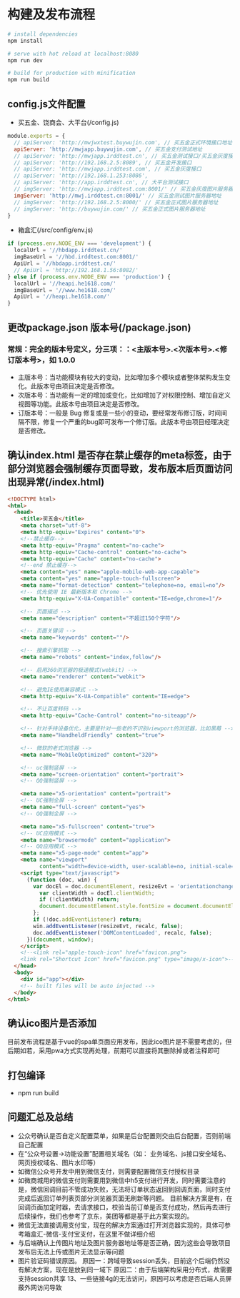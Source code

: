# 构建及发布流程
``` bash
# install dependencies
npm install

# serve with hot reload at localhost:8080
npm run dev

# build for production with minification
npm run build
```
## config.js文件配置
- 买五金、饶商会、大平台(/config.js)
``` js
module.exports = {
  // apiServer: 'http://mwjwxtest.buywujin.com', // 买五金正式环境接口地址
  apiServer: 'http://mwjapp.buywujin.com', // 买五金支付测试地址
  // apiServer: 'http://mwjapp.irddtest.cn', // 买五金测试接口/买五金灰度接口
  // apiServer: 'http://192.168.2.5:8089', // 买五金开发接口
  // apiServer: 'http://mwjapp.irddtest.com', // 买五金灰度接口
  // apiServer: 'http://192.168.1.253:8086',
  // apiServer: 'http://app.irddtest.cn', // 大平台测试接口
  // imgServer: 'http://mwjapp.irddtest.com:8001/' // 买五金灰度图片服务器地址
  imgServer: 'http://mwj.irddtest.cn:8001/' // 买五金测试图片服务器地址
  // imgServer: 'http://192.168.2.5:8000/' // 买五金正式图片服务器地址
  // imgServer: 'http://buywujin.com/' // 买五金正式图片服务器地址
}
```
- 箱盒汇(/src/config/env.js)
``` js
if (process.env.NODE_ENV === 'development') {
  localUrl = '//hbdapp.irddtest.cn/'
  imgBaseUrl = '//hbd.irddtest.com:8001/'
  ApiUrl = '//hbdapp.irddtest.cn/'
  // ApiUrl = 'http://192.168.1.56:8082/'
} else if (process.env.NODE_ENV === 'production') {
  localUrl = '//heapi.he1618.com/'
  imgBaseUrl = '//www.he1618.com/'
  ApiUrl = '//heapi.he1618.com/'
}
```
## 更改package.json 版本号(/package.json)
### 常规：完全的版本号定义，分三项：：<主版本号>.<次版本号>.<修订版本号>，如 1.0.0
- 主版本号：当功能模块有较大的变动，比如增加多个模块或者整体架构发生变化。此版本号由项目决定是否修改。
- 次版本号：当功能有一定的增加或变化，比如增加了对权限控制、增加自定义视图等功能。此版本号由项目决定是否修改。
- 订版本号：一般是 Bug 修复或是一些小的变动，要经常发布修订版，时间间隔不限，修复一个严重的bug即可发布一个修订版。此版本号由项目经理决定是否修改。
## 确认index.html 是否存在禁止缓存的meta标签，由于部分浏览器会强制缓存页面导致，发布版本后页面访问出现异常(/index.html)
``` html
<!DOCTYPE html>
<html>
  <head>
    <title>买五金</title>
    <meta charset="utf-8">
    <meta http-equiv="Expires" content="0">
    <!--禁止缓存-->
    <meta http-equiv="Pragma" content="no-cache">
    <meta http-equiv="Cache-control" content="no-cache">
    <meta http-equiv="Cache" content="no-cache">
    <!--end 禁止缓存-->
    <meta content="yes" name="apple-mobile-web-app-capable">
    <meta content="yes" name="apple-touch-fullscreen">
    <meta name="format-detection" content="telephone=no, email=no"/>
    <!-- 优先使用 IE 最新版本和 Chrome -->
    <meta http-equiv="X-UA-Compatible" content="IE=edge,chrome=1"/>

    <!-- 页面描述 -->
    <meta name="description" content="不超过150个字符"/>

    <!-- 页面关键词 -->
    <meta name="keywords" content=""/>

    <!-- 搜索引擎抓取 -->
    <meta name="robots" content="index,follow"/>

    <!-- 启用360浏览器的极速模式(webkit) -->
    <meta name="renderer" content="webkit">

    <!-- 避免IE使用兼容模式 -->
    <meta http-equiv="X-UA-Compatible" content="IE=edge">

    <!-- 不让百度转码 -->
    <meta http-equiv="Cache-Control" content="no-siteapp"/>

    <!-- 针对手持设备优化，主要是针对一些老的不识别viewport的浏览器，比如黑莓 -->
    <meta name="HandheldFriendly" content="true">

    <!-- 微软的老式浏览器 -->
    <meta name="MobileOptimized" content="320">

    <!-- uc强制竖屏 -->
    <meta name="screen-orientation" content="portrait">
    <!-- QQ强制竖屏 -->

    <meta name="x5-orientation" content="portrait">
    <!-- UC强制全屏 -->
    <meta name="full-screen" content="yes">
    <!-- QQ强制全屏 -->

    <meta name="x5-fullscreen" content="true">
    <!-- UC应用模式 -->
    <meta name="browsermode" content="application">
    <!-- QQ应用模式 -->
    <meta name="x5-page-mode" content="app">
    <meta name="viewport"
          content="width=device-width, user-scalable=no, initial-scale=1.0, maximum-scale=1.0, minimum-scale=1.0">
    <script type="text/javascript">
      (function (doc, win) {
        var docEl = doc.documentElement, resizeEvt = 'orientationchange' in window ? 'orientationchange' : 'resize', recalc = function () {
          var clientWidth = docEl.clientWidth;
          if (!clientWidth) return;
          document.documentElement.style.fontSize = document.documentElement.clientWidth / 7.5 + 'px';
        };
        if (!doc.addEventListener) return;
        win.addEventListener(resizeEvt, recalc, false);
        doc.addEventListener('DOMContentLoaded', recalc, false);
      })(document, window);
    </script>
    <!--<link rel="apple-touch-icon" href="favicon.png">
    <link rel="Shortcut Icon" href="favicon.png" type="image/x-icon">-->
  </head>
  <body>
    <div id="app"></div>
    <!-- built files will be auto injected -->
  </body>
</html>

```
## 确认ico图片是否添加
目前发布流程是基于vue的spa单页面应用发布，因此ico图片是不需要考虑的，但后期如若，采用pwa方式实现再处理，前期可以直接将其删除掉或者注释即可
## 打包编译
- npm run build

## 问题汇总及总结
- 公众号确认是否自定义配置菜单，如果是后台配置则交由后台配置，否则前端自己配置
- 在“公众号设置->功能设置”配置相关域名（如： 业务域名、js接口安全域名、网页授权域名、图片水印等）
- 如微信公众号开发中用到微信支付，则需要配置微信支付授权目录
- 如微商城用的微信支付则需要用到微信中h5支付进行开发，同时需要注意的是，微信回调目前不管成功失败，无法将订单状态返回到回调页面，同时支付完成后返回订单列表页部分浏览器页面无刷新等问题。
 目前解决方案是有，在回调页面加定时器，去请求接口，校验当前订单是否支付成功，然后再去进行后续操作，我们也参考了京东，美团等都是基于此方案实现的。
- 微信无法直接调用支付宝，现在的解决方案通过打开浏览器实现的，具体可参考箱盒汇-微信-支付宝支付，在这里不做详细介绍
- 与后端确认上传图片地址及图片服务器地址等是否正确，因为这些会导致项目发布后无法上传或图片无法显示等问题
- 图片验证码错误原因。
  原因一：跨域导致session丢失，目前这个后端仍然没有解决方案，现在是放到同一域下
  原因二：由于后端架构采用分布式，故需要支持session共享
  13、一些链接4g的无法访问，原因可以考虑是否后端人员屏蔽外网访问导致

